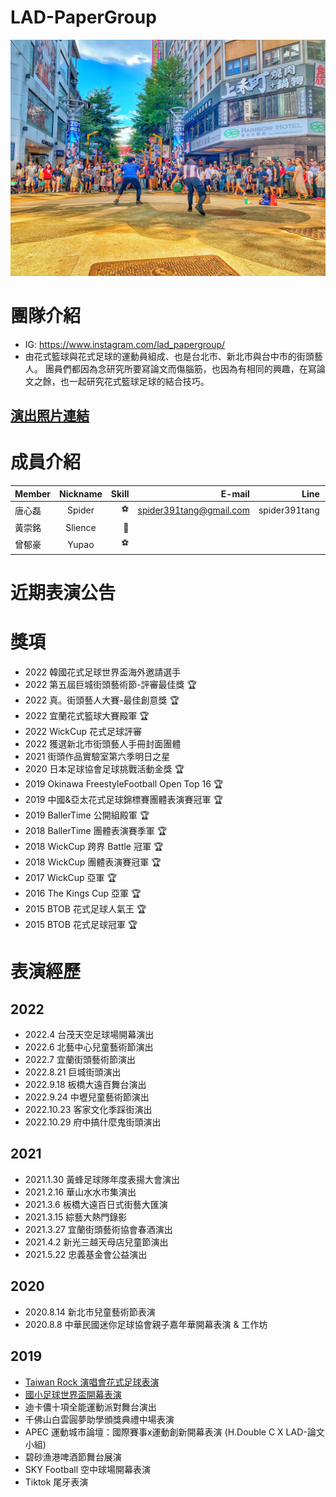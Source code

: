# LAD-PaperGroup

<img src="https://github.com/spider391Tang/LAD-PaperGroup/blob/master/photo/LAD-%E8%AB%96%E6%96%87%E5%B0%8F%E7%B5%84.jpg" width="600" alt="西門町街頭演出"/>

# 團隊介紹
* IG: https://www.instagram.com/lad_papergroup/
* 由花式籃球與花式足球的運動員組成、也是台北市、新北市與台中市的街頭藝人。
團員們都因為念研究所要寫論文而傷腦筋，也因為有相同的興趣，在寫論文之餘，也一起研究花式籃球足球的結合技巧。

## [演出照片連結](https://drive.google.com/drive/folders/1audWqHD1Mt2lBk6cHhNqPbdEuLkWw4Cy?usp=sharing) 

# 成員介紹

Member|Nickname|Skill|E-mail|Line|Phone
--|:--:|--:|--:|--:|--:
唐心磊|Spider|⚽|spider391tang@gmail.com|spider391tang|0979393022
黃崇銘|Slience|🏀||
曾郁豪|Yupao|⚽||

# 近期表演公告



# 獎項
* 2022 韓國花式足球世界盃海外邀請選手
* 2022 第五屆巨城街頭藝術節-評審最佳獎 🏆 
* 2022 真。街頭藝人大賽-最佳創意獎 🏆
* 2022 宜蘭花式籃球大賽殿軍 🏆
* 2022 WickCup 花式足球評審
* 2022 獲選新北市街頭藝人手冊封面團體
* 2021 街頭作品實驗室第六季明日之星
* 2020 日本足球協會足球挑戰活動金獎 🏆
* 2019 Okinawa FreestyleFootball Open Top 16 🏆
* 2019 中國&亞太花式足球錦標賽團體表演賽冠軍  🏆
* 2019 BallerTime 公開組殿軍 🏆
* 2018 BallerTime 團體表演賽季軍 🏆
* 2018 WickCup 跨界 Battle 冠軍 🏆
* 2018 WickCup 團體表演賽冠軍 🏆
* 2017 WickCup 亞軍 🏆
* 2016 The Kings Cup 亞軍 🏆
* 2015 BTOB 花式足球人氣王 🏆
* 2015 BTOB 花式足球冠軍 🏆

# 表演經歷
## 2022
* 2022.4 台茂天空足球場開幕演出
* 2022.6 北藝中心兒童藝術節演出
* 2022.7 宜蘭街頭藝術節演出
* 2022.8.21 巨城街頭演出
* 2022.9.18 板橋大遠百舞台演出
* 2022.9.24 中壢兒童藝術節演出
* 2022.10.23 客家文化季踩街演出
* 2022.10.29 府中搞什麼鬼街頭演出
## 2021
* 2021.1.30 黃蜂足球隊年度表揚大會演出
* 2021.2.16 華山水水市集演出  
* 2021.3.6 板橋大遠百日式街藝大匯演
* 2021.3.15 綜藝大熱門錄影
* 2021.3.27 宜蘭街頭藝術協會春酒演出
* 2021.4.2  新光三越天母店兒童節演出
* 2021.5.22 忠義基金會公益演出
## 2020
* 2020.8.14 新北市兒童藝術節表演
* 2020.8.8 中華民國迷你足球協會親子嘉年華開幕表演 & 工作坊
## 2019 
* [Taiwan Rock 演唱會花式足球表演](https://youtu.be/WaxnIyLGpXA)
* [國小足球世界盃開幕表演](https://youtu.be/0YwZXxTuozM)
* 迪卡儂十項全能運動派對舞台演出
* 千佛山白雲圓夢助學頒獎典禮中場表演
* APEC 運動城市論壇：國際賽事x運動創新開幕表演 (H.Double C X LAD-論文小組)
* 碧砂漁港啤酒節舞台展演
* SKY Football 空中球場開幕表演
* Tiktok 尾牙表演
